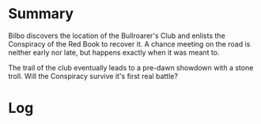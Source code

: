 # Summary

Bilbo discovers the location of the Bullroarer's Club and enlists the Conspiracy of the Red Book to recover it. A chance meeting on the road is neither early nor late, but happens exactly when it was meant to.

The trail of the club eventually leads to a pre-dawn showdown with a stone troll. Will the Conspiracy survive it's first real battle?

# Log